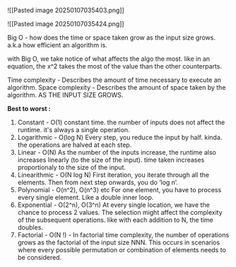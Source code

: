 
![[Pasted image 20250107035403.png]]

![[Pasted image 20250107035424.png]]


Big O - how does the time or space taken grow as the input size grows. a.k.a how efficient an algorithm is.

with Big O, we take notice of what affects the algo the most. like in an equation, the x^2 takes the most of the value than the other counterparts.

Time complexity - Describes the amount of time necessary to execute an algorithm.
Space complexity - Describes the amount of space taken by the algorithm.
AS THE INPUT SIZE GROWS.

**Best to worst :**
1. Constant - O(1) constant time. the number of inputs does not affect the runtime. it's always a single operation.
2. Logarithmic - O(log N) Every step, you reduce the input by half. kinda. the operations are halved at each step.
3. Linear - O(N) As the number of the inputs increase, the runtime also increases linearly (to the size of the input). time taken increases proportionaly to the size of the input.
4. Linearithmic - O(N log N) First iteration, you iterate through all the elements. Then from next step onwards, you do ’log n’.
5. Polynomial - O(n^2), O(n^3) etc For one element, you have to process every single element. Like a double inner loop.
6. Exponential - O(2^n), O(3^n) At every single location, we have the chance to process 2 values. The selection might affect the complexity of the subsequent operations. like with each addition to N, the time doubles.
7. Factorial - O(N !) - In factorial time complexity, the number of operations grows as the factorial of the input size NNN. This occurs in scenarios where every possible permutation or combination of elements needs to be considered.


